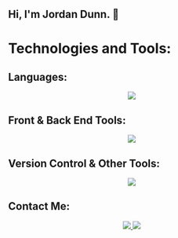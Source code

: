 ## Hi, I'm Jordan Dunn. 👋

<h1> Technologies and Tools: </h1>

<h2> Languages: </h2>
<p align="center">
  <a href="https://skillicons.dev">
    <img src="https://skillicons.dev/icons?i=html,css,js,py" />
  </a>
</p>

<h2> Front & Back End Tools: </h2>
<p align="center">
  <a href="https://skillicons.dev">
    <img src="https://skillicons.dev/icons?i=react,bootstrap,nodejs," />
  </a>
</p>

<h2> Version Control & Other Tools: </h2>
<p align="center">
  <a href="https://skillicons.dev">
    <img src="https://skillicons.dev/icons?i=git,github,vscode" />
  </a>
</p>

## Contact Me:
<p align="center">
  <a href="https://www.linkedin.com/in/jordan-dunn-bb5754283/">
    <img src="https://skillicons.dev/icons?i=linkedin" />
  </a>
  <a href="https://mail.google.com/mail/u/5/#inbox?compose=GTvVlcRwQLxwtzsNfzjNzXpsBlGnBmkjvWssnnVzkkpcXnrHTQzBCmDTkrBkBXnQCqZSCrLwvvQbc">
    <img src="https://skillicons.dev/icons?i=gmail" />
  </a>
</p>







<!--
**Jodunn1/Jodunn1** is a ✨ _special_ ✨ repository because its `README.md` (this file) appears on your GitHub profile.

Here are some ideas to get you started:

- 🔭 I’m currently working on ...
- 🌱 I’m currently learning ...
- 👯 I’m looking to collaborate on ...
- 🤔 I’m looking for help with ...
- 💬 Ask me about ...
- 📫 How to reach me: ...
- 😄 Pronouns: ...
- ⚡ Fun fact: ...
-->
